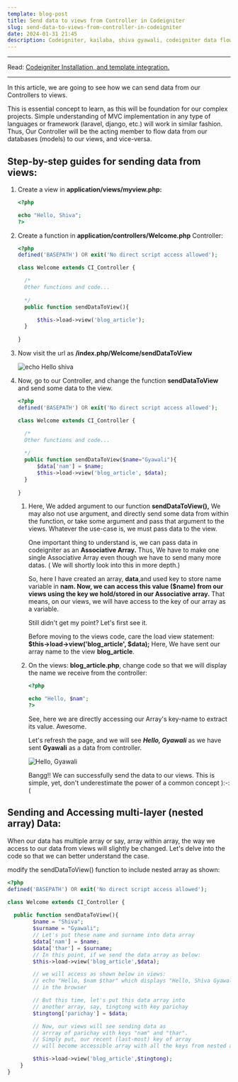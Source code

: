 ```yaml
---
template: blog-post
title: Send data to views from Controller in Codeigniter
slug: send-data-to-views-from-controller-in-codeigniter
date: 2024-01-31 21:45
description: Codeigniter, kailaba, shiva gyawali, codeigniter data flow,
---
```

- - -

Read: [Codeigniter Installation, and template integration.](https://shivagyawali.com.np/step-by-step-guide-to-integrate-template-on-codeigniter-project)

- - -

In this article, we are going to see how we can send data from our Controllers to views.

This is essential concept to learn, as this will be foundation for our complex projects. Simple understanding of MVC implementation in any type of languages or framework (laravel, django, etc.) will work in similar fashion. Thus, Our Controller will be the acting member to flow data from our databases (models) to our views, and vice-versa.

## Step-by-step guides for sending data from views:

1. Create a view in **application/views/myview.php:**

   ```php
   <?php

   echo "Hello, Shiva";
   ?>
   ```
2. Create a function in **application/controllers/Welcome.php** Controller:

   ```php
   <?php
   defined('BASEPATH') OR exit('No direct script access allowed');

   class Welcome extends CI_Controller {

     /*
     Other functions and code...
     
     */
     public function sendDataToView(){

         $this->load->view('blog_article');
     }
     
   }
   ```
3. Now visit the url as **<base-url>/index.php/Welcome/sendDataToView**

   ![echo Hello shiva](/assets/echo-hello-shiva.png "Our current views in browser")
4. Now, go to our Controller, and change the function **sendDataToView** and send some data to the view.

   ```php
   <?php
   defined('BASEPATH') OR exit('No direct script access allowed');

   class Welcome extends CI_Controller {

     /*
     Other functions and code...
     
     */
     public function sendDataToView($name="Gyawali"){
         $data['nam'] = $name;
         $this->load->view('blog_article', $data);
     }
     
   }
   ```



   1. Here, We added argument to our function **sendDataToView(),** We may also not use argument, and directly send some data from within the function, or take some argument and pass that argument to the views. Whatever the use-case is, we must pass data to the view.

      One important thing to understand is, we can pass data in codeigniter as an **Associative Array.** Thus, We have to make one single Associative Array even though we have to send many more datas. ( We will shortly look into this in more depth.)

      So, here I have created an array, **data**,and used key to store name variable in **nam. Now, we can access this value ($name) from our views using the key we hold/stored in our Associative array.** That means, on our views, we will have access to the key of our array as a variable. 

      Still didn't get my point? Let's first see it. 

      Before moving to the views code, care the load view statement: **$this->load->view('blog_article', $data);** Here, We have sent our array name to the view **blog_article**.


   2. On the views: **blog_article.php**, change code so that we will display the name we receive from the controller:

      ```php
      <?php

      echo "Hello, $nam";
      ?>
      ```

      See, here we are directly accessing our Array's key-name to extract its value. Awesome.

      Let's refresh the page, and we will see ***Hello, Gyawali*** as we have sent **Gyawali** as a data from controller.

      ![Hello, Gyawali](/assets/hello-gyawali.png "Bangg!! Data from controller is being displayed in view")

      Bangg!! We can successfully send the data to our views. This is simple, yet, don't underestimate the power of a common concept ):-:(

## Sending and Accessing multi-layer (nested array) Data:

When our data has multiple array or say, array within array, the way we access to our data from views will slightly be changed. Let's delve into the code so that we can better understand the case.

modify the sendDataToView() function to include nested array as shown:

```php
<?php
defined('BASEPATH') OR exit('No direct script access allowed');

class Welcome extends CI_Controller {
	
  public function sendDataToView(){
		$name = "Shiva";
		$surname = "Gyawali";
		// Let's put these name and surname into data array
		$data['nam'] = $name;
		$data['thar'] = $surname;
		// In this point, if we send the data array as below:
		$this->load->view('blog_article',$data);

		// we will access as shown below in views:
		// echo "Hello, $nam $thar" which displays "Hello, Shiva Gyawali" 
        // in the browser

		// But this time, let's put this data array into 
        // another array, say, tingtong with key parichay
		$tingtong['parichay'] = $data;

		// Now, our views will see sending data as 
        // arrray of parichay with keys "nam" and "thar".
		// Simply put, our recent (last-most) key of array
        // will become accessible array with all the keys from nested array

		$this->load->view('blog_article',$tingtong);
	}
}
```